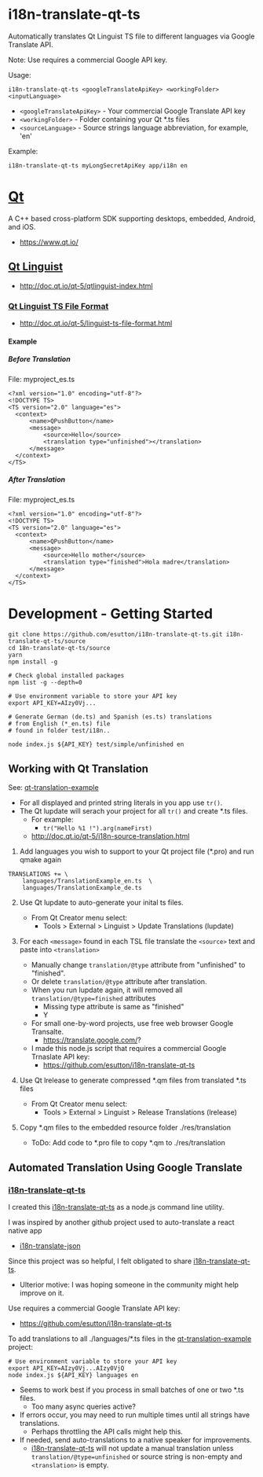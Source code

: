 # i18n-translate-qt-ts
Automatically translates Qt Linguist TS file to different languages via Google Translate API.

Note: Use requires a commercial Google API key.

Usage:
````
i18n-translate-qt-ts <googleTranslateApiKey> <workingFolder> <inputLanguage>
````

* ````<googleTranslateApiKey>```` - Your commercial Google Translate API key
* ````<workingFolder>```` - Folder containing your Qt *.ts files
* ````<sourceLanguage>```` - Source strings language abbreviation, for example, 'en'

Example:
````
i18n-translate-qt-ts myLongSecretApiKey app/i18n en
````

# [Qt](https://www.qt.io/)
A C++ based cross-platform SDK supporting desktops, embedded, Android, and iOS.
* https://www.qt.io/

## [Qt Linguist](http://doc.qt.io/qt-5/qtlinguist-index.html)
* http://doc.qt.io/qt-5/qtlinguist-index.html

### [Qt Linguist TS File Format](http://doc.qt.io/qt-5/linguist-ts-file-format.html)
* http://doc.qt.io/qt-5/linguist-ts-file-format.html

#### Example

##### Before Translation
File: myproject_es.ts
````
<?xml version="1.0" encoding="utf-8"?>
<!DOCTYPE TS>
<TS version="2.0" language="es">
  <context>
      <name>QPushButton</name>
      <message>
          <source>Hello</source>
          <translation type="unfinished"></translation>
      </message>
  </context>
</TS>
````

##### After Translation
File: myproject_es.ts
````
<?xml version="1.0" encoding="utf-8"?>
<!DOCTYPE TS>
<TS version="2.0" language="es">
  <context>
      <name>QPushButton</name>
      <message>
          <source>Hello mother</source>
          <translation type="finished">Hola madre</translation>          
      </message>
  </context>
</TS>
````

# Development - Getting Started
````
git clone https://github.com/esutton/i18n-translate-qt-ts.git i18n-translate-qt-ts/source
cd 18n-translate-qt-ts/source
yarn
npm install -g

# Check global installed packages
npm list -g --depth=0

# Use environment variable to store your API key
export API_KEY=AIzy0Vj...

# Generate German (de.ts) and Spanish (es.ts) translations 
# from English (*_en.ts) file 
# found in folder test/i18n..

node index.js ${API_KEY} test/simple/unfinished en
````

## Working with Qt Translation

See: [qt-translation-example](https://github.com/esutton/qt-translation-example)

- For all displayed and printed string literals in you app use ````tr()````.
- The Qt lupdate will serach your project for all ````tr()```` and create *.ts files.
    - For example: 
        - ````tr("Hello %1 !").arg(nameFirst)````
    - http://doc.qt.io/qt-5/i18n-source-translation.html

1) Add languages you wish to support to your Qt project file (*.pro) and run qmake again
````
TRANSLATIONS += \
    languages/TranslationExample_en.ts  \
    languages/TranslationExample_de.ts
````

2) Use Qt lupdate to auto-generate your inital ts files.
   - From Qt Creator menu select:
       - Tools > External > Linguist > Update Translations (lupdate)

3) For each ````<message>```` found in each TSL file translate the ````<source>```` text and paste into ````<translation>````
    - Manually change ````translation/@type```` attribute from "unfinished" to "finished".
    - Or delete ````translation/@type```` attribute after translation.  
    - When you run lupdate again, it will removed all ````translation/@type=finished```` attributes
        - Missing type attribute is same as "finished"
        - Y
    - For small one-by-word projects, use free web browser Google Transalte.
        - https://translate.google.com/?
    - I made this node.js script that requires a commercial Google Trnaslate API key:
        - https://github.com/esutton/i18n-translate-qt-ts

4) Use Qt lrelease to generate compressed *.qm files from translated *.ts files
    - From Qt Creator menu select:
        - Tools > External > Linguist > Release Translations (lrelease)

5) Copy *.qm files to the embedded resource folder ./res/translation
   - ToDo: Add code to *.pro file to copy *.qm to ./res/translation

## Automated Translation Using Google Translate
### [i18n-translate-qt-ts](https://github.com/esutton/i18n-translate-qt-ts)

I created this [i18n-translate-qt-ts](https://github.com/esutton/i18n-translate-qt-ts) as a node.js command line utility.  

I was inspired by another github project used to auto-translate a react native app
* [i18n-translate-json](https://www.npmjs.com/package/i18n-translate-json)

Since this project was so helpful, I felt obligated to share [i18n-translate-qt-ts](https://github.com/esutton/i18n-translate-qt-ts).  
* Ulterior motive:  I was hoping someone in the community might help improve on it.

Use requires a commercial Google Translate API key:
- https://github.com/esutton/i18n-translate-qt-ts

To add translations to all ./languages/*.ts files in the [qt-translation-example](https://github.com/esutton/qt-translation-example) project:
````
# Use environment variable to store your API key
export API_KEY=AIzy0Vj...AIzy0VjQ
node index.js ${API_KEY} languages en
````

- Seems to work best if you process in small batches of one or two *.ts files.
    - Too many async queries active?
- If errors occur, you may need to run multiple times until all strings have translations.
    - Perhaps throttling the API calls might help this.
- If needed, send auto-translations to a native speaker for improvements.
    - [i18n-translate-qt-ts](https://github.com/esutton/i18n-translate-qt-ts) will not update 
    a manual translation unless ````translation/@type=unfinished```` 
    or source string is non-empty and ````<translation>```` is empty.

